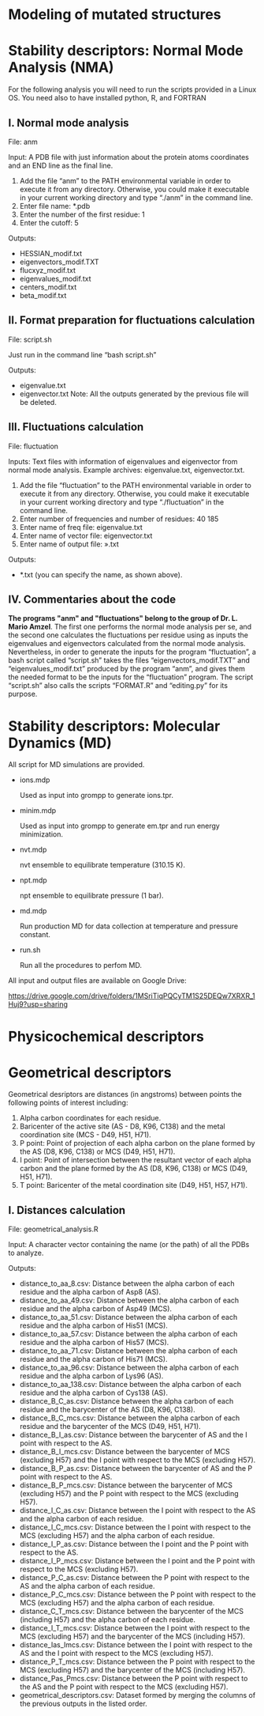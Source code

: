 # Modeling of mutated structures

# Stability descriptors: Normal Mode Analysis (NMA)

For the following analysis you will need to run the scripts provided in a Linux OS. You need also to have installed python, R, and FORTRAN

## I.	Normal mode analysis

File: anm

Input: A PDB file with just information about the protein atoms coordinates and an END line as the final line.

1.	Add the file “anm” to the PATH environmental variable in order to execute it from any directory. Otherwise, you could make it executable in your current working directory and type “./anm” in the command line.
2.	Enter file name: *.pdb
3.	Enter the number of the first residue: 1
4.	Enter the cutoff: 5
 
Outputs: 
-	HESSIAN_modif.txt
-	eigenvectors_modif.TXT
-	flucxyz_modif.txt
-	eigenvalues_modif.txt
-	centers_modif.txt
-	beta_modif.txt

## II.	Format preparation for fluctuations calculation

File: script.sh 

Just run in the command line “bash script.sh”

Outputs:
-	eigenvalue.txt
-	eigenvector.txt
Note: All the outputs generated by the previous file will be deleted.

## III.	Fluctuations calculation

File: fluctuation

Inputs: Text files with information of eigenvalues and eigenvector from normal mode analysis. Example archives: eigenvalue.txt, eigenvector.txt.

1.	Add the file “fluctuation” to the PATH environmental variable in order to execute it from any directory. Otherwise, you could make it executable in your current working directory and type “./fluctuation” in the command line.
2.	Enter number of frequencies and number of residues: 40 185
3.	Enter name of freq file: eigenvalue.txt
4.	Enter name of vector file: eigenvector.txt 
5.	Enter name of output file: ».txt
 
Outputs: 
-	*.txt (you can specify the name, as shown above).

## IV.	Commentaries about the code

**The programs "anm" and "fluctuations" belong to the group of Dr. L. Mario Amzel**. The first one performs the normal mode analysis per se, and the second one calculates the fluctuations per residue using as inputs the eigenvalues and eigenvectors calculated from the normal mode analysis. Nevertheless, in order to generate the inputs for the program “fluctuation”, a bash script called “script.sh” takes the files “eigenvectors_modif.TXT” and “eigenvalues_modif.txt” produced by the program “anm”, and gives them the needed format to be the inputs for the “fluctuation” program. The script “script.sh” also calls the scripts “FORMAT.R” and “editing.py” for its purpose.

# Stability descriptors: Molecular Dynamics (MD)

All script for MD simulations are provided. 

 -	ions.mdp
  
 	Used as input into grompp to generate ions.tpr.
 
 - 	minim.mdp
 
 	Used as input into grompp to generate em.tpr and run energy minimization.
 
 -	nvt.mdp
 	
	nvt ensemble to equilibrate temperature (310.15 K). 	
 
 -	npt.mdp
 
 	npt ensemble to equilibrate pressure (1 bar).
	 
 -	md.mdp
 
 	Run production MD for data collection at temperature and pressure constant.
 
 -	run.sh
 	
	Run all the procedures to perfom MD.
 
 All input and output files are available on Google Drive:
 
 https://drive.google.com/drive/folders/1MSriTiqPQCyTM1S25DEQw7XRXR_1Huj9?usp=sharing
 
# Physicochemical descriptors

# Geometrical descriptors

Geometrical desriptors are distances (in angstroms) between points the following points of interest including:

1. Alpha carbon coordinates for each residue.
2. Baricenter of the active site (AS - D8, K96, C138) and the metal coordination site (MCS - D49, H51, H71).
3. P point: Point of projection of each alpha carbon on the plane formed by the AS (D8, K96, C138) or MCS (D49, H51, H71).
4. I point: Point of intersection between the resultant vector of each alpha carbon and the plane formed by the AS (D8, K96, C138) or MCS (D49, H51, H71).
5. T point: Baricenter of the metal coordination site (D49, H51, H57, H71).

## I.	Distances calculation

File: geometrical_analysis.R

Input: A character vector containing the name (or the path) of all the PDBs to analyze.
 
Outputs: 

-	distance_to_aa_8.csv: Distance between the alpha carbon of each residue and the alpha carbon of Asp8 (AS).
-	distance_to_aa_49.csv: Distance between the alpha carbon of each residue and the alpha carbon of Asp49 (MCS).
-	distance_to_aa_51.csv: Distance between the alpha carbon of each residue and the alpha carbon of His51 (MCS).
-	distance_to_aa_57.csv: Distance between the alpha carbon of each residue and the alpha carbon of His57 (MCS).
-	distance_to_aa_71.csv: Distance between the alpha carbon of each residue and the alpha carbon of His71 (MCS).
-	distance_to_aa_96.csv: Distance between the alpha carbon of each residue and the alpha carbon of Lys96 (AS).
-	distance_to_aa_138.csv: Distance between the alpha carbon of each residue and the alpha carbon of Cys138 (AS).
-	distance_B_C_as.csv: Distance between the alpha carbon of each residue and the barycenter of the AS (D8, K96, C138).
-	distance_B_C_mcs.csv: Distance between the alpha carbon of each residue and the barycenter of the MCS (D49, H51, H71).
-	distance_B_I_as.csv: Distance between the barycenter of AS and the I point with respect to the AS.
-	distance_B_I_mcs.csv: Distance between the barycenter of MCS (excluding H57) and the I point with respect to the MCS (excluding H57).
-	distance_B_P_as.csv: Distance between the barycenter of AS and the P point with respect to the AS.
-	distance_B_P_mcs.csv: Distance between the barycenter of MCS (excluding H57) and the P point with respect to the MCS (excluding H57).
-	distance_I_C_as.csv: Distance between the I point with respect to the AS and the alpha carbon of each residue.
-	distance_I_C_mcs.csv: Distance between the I point with respect to the MCS (excluding H57) and the alpha carbon of each residue.
-	distance_I_P_as.csv: Distance between the I point and the P point with respect to the AS.
-	distance_I_P_mcs.csv: Distance between the I point and the P point with respect to the MCS (excluding H57).
-	distance_P_C_as.csv: Distance between the P point with respect to the AS and the alpha carbon of each residue.
-	distance_P_C_mcs.csv: Distance between the P point with respect to the MCS (excluding H57) and the alpha carbon of each residue.
-	distance_C_T_mcs.csv: Distance between the barycenter of the MCS (including H57) and the alpha carbon of each residue.
-	distance_I_T_mcs.csv: Distance between the I point with respect to the MCS (excluding H57) and the barycenter of the MCS (including H57).
-	distance_Ias_Imcs.csv: Distance between the I point with respect to the AS and the I point with respect to the MCS (excluding H57). 
-	distance_P_T_mcs.csv: Distance between the P point with respect to the MCS (excluding H57) and the barycenter of the MCS (including H57).
-	distance_Pas_Pmcs.csv: Distance between the P point with respect to the AS and the P point with respect to the MCS (excluding H57).
-	geometrical_descriptors.csv: Dataset formed by merging the columns of the previous outputs in the listed order.


